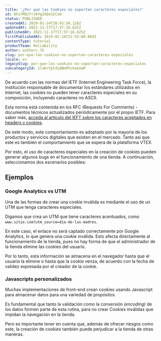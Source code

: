 ```yaml
---
title: '¿Por qué las Cookies no soportan caracteres especiales?'
id: 6hs7MQzTri6Yg2kQoSICoQ
status: PUBLISHED
createdAt: 2019-01-24T20:45:50.126Z
updatedAt: 2021-11-17T17:57:16.625Z
publishedAt: 2021-11-17T17:57:16.625Z
firstPublishedAt: 2019-01-24T21:55:08.804Z
contentType: tutorial
productTeam: Reliability
author: authors_35
slug: por-que-las-cookies-no-soportan-caracteres-especiales
locale: es
legacySlug: por-que-las-cookies-no-soportan-caracteres-especiales
subcategoryId: 1luKrYptdi8WoMYckakUaM
---
```


De acuerdo con las normas del IETF (Internet Engineering Task Force), la institución responsable de documentar los estándares utilizados en Internet, las cookies no pueden tener caracteres especiales en su composición, incluyendo caracteres no ASCII.

Esta norma está contenida en los RFC (Requests For Comments) - documentos técnicos actualizados periódicamente por el propio IETF. Para saber más, [acceda al artículo del IEFT sobre los caracteres aceptados en  headers y cookies](https://tools.ietf.org/html/rfc7230#section-3.2.6 ). 

De este modo, este comportamiento es adoptado por la mayoría de los productos y servicios digitales que existen en el mercado. Tanto así que este es también el comportamiento que se espera de la plataforma VTEX. 

Por esto, el uso de caracteres especiales en la creación de cookies pueden generar algunos bugs en el funcionamiento de una tienda. 
A continuación, seleccionamos dos escenarios posibles: 

## Ejemplos

### Google Analytics vs UTM
Una de las formas de crear una cookie inválida es mediante el uso de un UTM que tenga caracteres especiales.

Digamos que crea un UTM que tiene caracteres acentuados, como
`www.sitio.com?utm_source=día-de-las-madres`.

En este caso, el enlace no será captado correctamente por Google Analytics, lo que genera una cookie inválida. Esto afecta directamente al funcionamiento de la tienda, pues no hay forma de que el administrador de la tienda elimine las cookies del usuario. 

Por lo tanto, esta información se almacena en el navegador hasta que el usuario la elimine o hasta que la cookie venza, de acuerdo con la fecha de validez expresada por el creador de la cookie. 

### Javascripts personalizados 

Muchas implementaciones de front-end crean cookies usando Javascript para almacenar datos para una variedad de propósitos. 

Es fundamental que tanto la validación como la conversión *(encoding)* de los datos formen parte de esta rutina, para no crear Cookies inválidas que impidan la navegación en la tienda.

Pero es importante tener en cuenta que, además de ofrecer riesgos como este, la creación de cookies también puede perjudicar a la tienda de otras maneras. 

